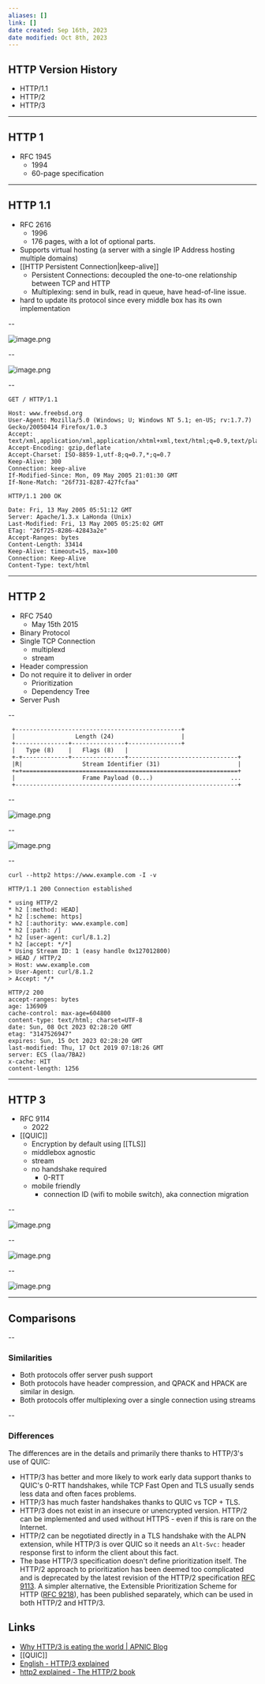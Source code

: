 ```yaml
---
aliases: []
link: []
date created: Sep 16th, 2023
date modified: Oct 8th, 2023
---
```


## HTTP Version History
- HTTP/1.1
- HTTP/2
- HTTP/3

---

## HTTP 1
- RFC 1945
	- 1994
	- 60-page specification

---

## HTTP 1.1
- RFC 2616
	- 1996
	- 176 pages, with a lot of optional parts.
- Supports virtual hosting (a server with a single IP Address hosting multiple domains)
- [[HTTP Persistent Connection|keep-alive]]
	- Persistent Connections: decoupled the one-to-one relationship between TCP and HTTP
	- Multiplexing: send in bulk, read in queue, have head-of-line issue.
 - hard to update its protocol since every middle box has its own implementation

--

![image.png](https://img.ynchen.me/2023/10/53116d4cd31e191454d02d9c0d3e1129.webp)

--

![image.png](https://img.ynchen.me/2023/10/5e3017a6c68dce2534281252b517676a.webp)

--

```
GET / HTTP/1.1

Host: www.freebsd.org
User-Agent: Mozilla/5.0 (Windows; U; Windows NT 5.1; en-US; rv:1.7.7) Gecko/20050414 Firefox/1.0.3
Accept: text/xml,application/xml,application/xhtml+xml,text/html;q=0.9,text/plain;q=0.8,image/png,*/*;q=0.5
Accept-Encoding: gzip,deflate
Accept-Charset: ISO-8859-1,utf-8;q=0.7,*;q=0.7
Keep-Alive: 300
Connection: keep-alive
If-Modified-Since: Mon, 09 May 2005 21:01:30 GMT
If-None-Match: "26f731-8287-427fcfaa"
```

```
HTTP/1.1 200 OK

Date: Fri, 13 May 2005 05:51:12 GMT
Server: Apache/1.3.x LaHonda (Unix)
Last-Modified: Fri, 13 May 2005 05:25:02 GMT
ETag: "26f725-8286-42843a2e"
Accept-Ranges: bytes
Content-Length: 33414
Keep-Alive: timeout=15, max=100
Connection: Keep-Alive
Content-Type: text/html
```

---

## HTTP 2
- RFC 7540
	- May 15th 2015
- Binary Protocol
- Single TCP Connection
	- multiplexd
	- stream
- Header compression
- Do not require it to deliver in order
	- Prioritization
	- Dependency Tree
- Server Push

--

```
 +-----------------------------------------------+
 |                 Length (24)                   |
 +---------------+---------------+---------------+
 |   Type (8)    |   Flags (8)   |
 +-+-------------+---------------+-------------------------------+
 |R|                 Stream Identifier (31)                      |
 +=+=============================================================+
 |                   Frame Payload (0...)                      ...
 +---------------------------------------------------------------+
```

--

![image.png](https://img.ynchen.me/2023/10/ee89a2f3a820b20b11c6667724d54bd2.webp)

--

![image.png](https://img.ynchen.me/2023/10/a546327422aed8fcc872026b943ea6a0.webp)

--

```
curl --http2 https://www.example.com -I -v

HTTP/1.1 200 Connection established

* using HTTP/2
* h2 [:method: HEAD]
* h2 [:scheme: https]
* h2 [:authority: www.example.com]
* h2 [:path: /]
* h2 [user-agent: curl/8.1.2]
* h2 [accept: */*]
* Using Stream ID: 1 (easy handle 0x127012800)
> HEAD / HTTP/2
> Host: www.example.com
> User-Agent: curl/8.1.2
> Accept: */*

HTTP/2 200 
accept-ranges: bytes
age: 136909
cache-control: max-age=604800
content-type: text/html; charset=UTF-8
date: Sun, 08 Oct 2023 02:28:20 GMT
etag: "3147526947"
expires: Sun, 15 Oct 2023 02:28:20 GMT
last-modified: Thu, 17 Oct 2019 07:18:26 GMT
server: ECS (laa/7BA2)
x-cache: HIT
content-length: 1256
```

---

## HTTP 3
- RFC 9114
	- 2022
- [[QUIC]]
	- Encryption by default using [[TLS]]
	- middlebox agnostic
	- stream
	- no handshake required
		 - 0-RTT
	- mobile friendly
		- connection ID (wifi to mobile switch), aka connection migration

--

 ![image.png](https://img.ynchen.me/2023/10/0a878d68f19be53d731ab91ef29c6c18.webp)

--

![image.png](https://img.ynchen.me/2023/10/04cb80d831f5429a5facfa62b3150948.webp)

--

![image.png](https://img.ynchen.me/2023/10/5b30bc234ecff7b855c632fe6b687ffa.webp)


---

## Comparisons

--

### Similarities
- Both protocols offer server push support
- Both protocols have header compression, and QPACK and HPACK are similar in design.
- Both protocols offer multiplexing over a single connection using streams

--

### Differences
The differences are in the details and primarily there thanks to HTTP/3's use of QUIC:
- HTTP/3 has better and more likely to work early data support thanks to QUIC's 0-RTT handshakes, while TCP Fast Open and TLS usually sends less data and often faces problems.
- HTTP/3 has much faster handshakes thanks to QUIC vs TCP + TLS.
- HTTP/3 does not exist in an insecure or unencrypted version. HTTP/2 can be implemented and used without HTTPS - even if this is rare on the Internet.
- HTTP/2 can be negotiated directly in a TLS handshake with the ALPN extension, while HTTP/3 is over QUIC so it needs an `Alt-Svc:` header response first to inform the client about this fact.
- The base HTTP/3 specification doesn't define prioritization itself. The HTTP/2 approach to prioritization has been deemed too complicated and is deprecated by the latest revision of the HTTP/2 specification [RFC 9113](https://www.rfc-editor.org/rfc/rfc9113.html). A simpler alternative, the Extensible Prioritization Scheme for HTTP ([RFC 9218](https://www.rfc-editor.org/rfc/rfc9218.html)), has been published separately, which can be used in both HTTP/2 and HTTP/3.


## Links
- [Why HTTP/3 is eating the world | APNIC Blog](https://blog.apnic.net/2023/09/25/why-http-3-is-eating-the-world/)
- [[QUIC]]
- [English - HTTP/3 explained](https://http3-explained.haxx.se/en)
- [http2 explained - The HTTP/2 book](https://daniel.haxx.se/http2/)
